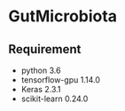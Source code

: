 # GutMicrobiota
## Requirement
* python 3.6
* tensorflow-gpu 1.14.0
* Keras 2.3.1
* scikit-learn 0.24.0

